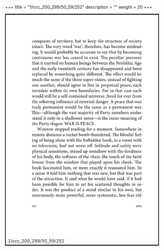 +++
title = "1/ccc_200_299/50_59/252"
description = ""
weight = 20
+++

<table style="border:2px solid black;max-width:800px;max-height:800px;" 
><tr><td><img class="center-fit-jpg"
src="/jpg_/out_jpg_1984__252.jpg"  >1/ccc_200_299/50_59/252</img></td></tr></table>